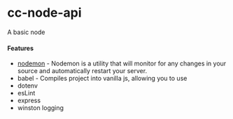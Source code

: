 # cc-node-api
A basic node 

#### Features
* [nodemon](https://nodemon.io/) - Nodemon is a utility that will monitor for any changes in your source and automatically restart your server.  
* babel - Compiles project into vanilla js, allowing you to use
* dotenv
* esLint
* express
* winston logging
